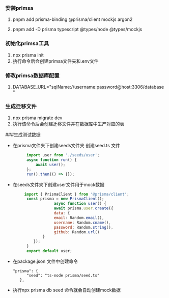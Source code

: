 ### 安装primsa

1. pnpm add prisma-binding @prisma/client mockjs argon2

2. pnpm add -D prisma typescript @types/node @types/mockjs

### 初始化primsa工具

1. npx prisma init
2. 执行命令后会创建primsa文件夹和.env文件

### 修改primsa数据库配置

1. DATABASE_URL="sqlName://username:password@host:3306/database"

### 生成迁移文件

1. npx prisma migrate dev
2. 执行该命令后会创建迁移文件并在数据库中生产对应的表

###生成测试数据

- 在prisma文件夹下创建seeds文件夹 创建seed.ts 文件
  ```javascript
        import user from './seeds/user';
        async function run() { 
            await user();
        };
        run().then(() => {});
  ```
- 在seeds文件夹下创建user文件用于mock数据
  ```javascript
       import { PrismaClient } from '@prisma/client';
        const prisma = new PrismaClient();
                    async function user() {
                    await prisma.user.create({
                    data: {
                    email: Random.email(),
                    username: Random.cname(),
                    password: Random.string(),
                    github: Random.url()
               }
           });
        }
        export default user;
  ```

- 在package.json 文件中创建命令
  ```
  "prisma": {
        "seed": "ts-node prisma/seed.ts"
     },
  ```
- 执行npx prisma db seed 命令就会自动创建mock数据
